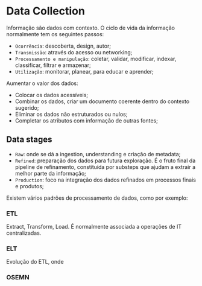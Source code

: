 # Data Collection

Informação são dados com contexto. O ciclo de vida da informação normalmente tem os seguintes passos:
- `Ocorrência`: descoberta, design, autor;
- `Transmissão`: através do acesso ou networking;
- `Processamento e manipulação`: coletar, validar, modificar, indexar, classificar, filtrar e armazenar;
- `Utilização`: monitorar, planear, para educar e aprender;

Aumentar o valor dos dados:
- Colocar os dados acessíveis;
- Combinar os dados, criar um documento coerente dentro do contexto sugerido;
- Eliminar os dados não estruturados ou nulos;
- Completar os atributos com informação de outras fontes;

## Data stages

- `Raw`: onde se dá a ingestion, understanding e criação de metadata;
- `Refined`: preparação dos dados para futura exploração. É o fruto final da pipeline de refinamento, constituída por substeps que ajudam a extrair a melhor parte da informação;
- `Production`: foco na integração dos dados refinados em processos finais e produtos;

Existem vários padrões de processamento de dados, como por exemplo:

### ETL

Extract, Transform, Load. É normalmente associada a operações de IT centralizadas.

### ELT

Evolução do ETL, onde 

### OSEMN

